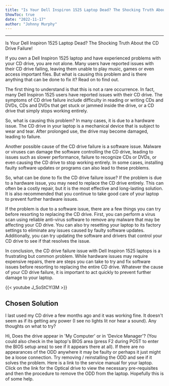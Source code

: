 ```yaml
---
title: "Is Your Dell Inspiron 1525 Laptop Dead? The Shocking Truth About the CD Drive Failure!"
ShowToc: true 
date: "2022-11-17"
author: "Johnny Murphy"
---
```

*****
Is Your Dell Inspiron 1525 Laptop Dead? The Shocking Truth About the CD Drive Failure!

If you own a Dell Inspiron 1525 laptop and have experienced problems with your CD drive, you are not alone. Many users have reported issues with their CD drive failing, leaving them unable to play music, games or even access important files. But what is causing this problem and is there anything that can be done to fix it? Read on to find out.

The first thing to understand is that this is not a rare occurrence. In fact, many Dell Inspiron 1525 users have reported issues with their CD drive. The symptoms of CD drive failure include difficulty in reading or writing CDs and DVDs, CDs and DVDs that get stuck or jammed inside the drive, or a CD drive that simply stops working entirely.

So, what is causing this problem? In many cases, it is due to a hardware issue. The CD drive in your laptop is a mechanical device that is subject to wear and tear. After prolonged use, the drive may become damaged, leading to failure.

Another possible cause of the CD drive failure is a software issue. Malware or viruses can damage the software controlling the CD drive, leading to issues such as slower performance, failure to recognize CDs or DVDs, or even causing the CD drive to stop working entirely. In some cases, installing faulty software updates or programs can also lead to these problems.

So, what can be done to fix the CD drive failure issue? If the problem is due to a hardware issue, you may need to replace the CD drive entirely. This can often be a costly repair, but it is the most effective and long-lasting solution. It is also recommended that you continue to take good care of your laptop to prevent further hardware issues.

If the problem is due to a software issue, there are a few things you can try before resorting to replacing the CD drive. First, you can perform a virus scan using reliable anti-virus software to remove any malware that may be affecting your CD drive. You can also try resetting your laptop to its factory settings to eliminate any issues caused by faulty software updates. Additionally, you can try updating the software and drivers that control your CD drive to see if that resolves the issue.

In conclusion, the CD drive failure issue with Dell Inspiron 1525 laptops is a frustrating but common problem. While hardware issues may require expensive repairs, there are steps you can take to try and fix software issues before resorting to replacing the entire CD drive. Whatever the cause of your CD drive failure, it is important to act quickly to prevent further damage to your laptop.

{{< youtube J_SoStCYl3M >}} 



## Chosen Solution
 I last used my CD drive a few months ago and it was working fine. It doesn't seem as if its getting any power (I see no lights lit nor hear a sound). Any thoughts on what to try?

 Hi,
Does the drive appear in 'My Computer' or in 'Device Manager'?
(You could also check in the laptop's BIOS area (press F2 during POST to enter the BIOS setup area) to see if it  appears there at all).
If there are no appearances of the ODD anywhere it may be faulty or perhaps it just might be a loose connection.
Try removing / reinstalling the ODD and see if it solves the problem.
Here is a link to the service manual for your laptop. Click on the link for the Optical drive to view the necessary pre-requisites and then the procedure to remove the ODD from the laptop.
Hopefully this is of some help.




